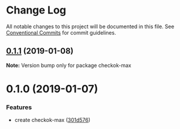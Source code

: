 # Change Log

All notable changes to this project will be documented in this file.
See [Conventional Commits](https://conventionalcommits.org) for commit guidelines.

## [0.1.1](https://github.com/forsigner/checkok/compare/checkok-max@0.1.0...checkok-max@0.1.1) (2019-01-08)

**Note:** Version bump only for package checkok-max





# 0.1.0 (2019-01-07)


### Features

* create checkok-max ([301d576](https://github.com/forsigner/checkok/commit/301d576))
